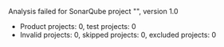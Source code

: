 Analysis failed for SonarQube project "", version 1.0
- Product projects: 0, test projects: 0
- Invalid projects: 0, skipped projects: 0, excluded projects: 0
